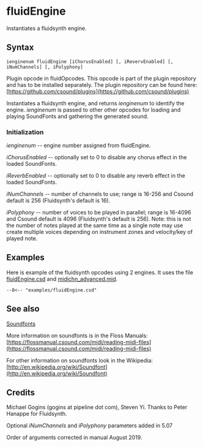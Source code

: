 <!--
id:fluidEngine
category:Signal Generators:Sample Playback
-->
# fluidEngine
Instantiates a fluidsynth engine.

## Syntax
``` csound-orc
ienginenum fluidEngine [iChorusEnabled] [, iRevervEnabled] [, iNumChannels] [, iPolyphony]
```

Plugin opcode in fluidOpcodes. This opcode is part of the plugin repository and has to be installed separately. The plugin repository can be found here: [https://github.com/csound/plugins](https://github.com/csound/plugins)

Instantiates a fluidsynth engine, and returns _ienginenum_ to identify the engine. _ienginenum_ is passed to other other opcodes for loading and playing SoundFonts and gathering the generated sound.

### Initialization

_ienginenum_ -- engine number assigned from fluidEngine.

_iChorusEnabled_ -- optionally set to 0 to disable any chorus effect in the loaded SoundFonts.

_iReverbEnabled_ -- optionally set to 0 to disable any reverb effect in the loaded SoundFonts.

_iNumChannels_ -- number of channels to use; range is 16-256 and Csound default is 256 (Fluidsynth's default is 16).

_iPolyphony_ -- number of voices to be played in parallel; range is 16-4096 and Csound default is 4096 (Fluidsynth's default is 256). Note: this is not the number of notes played at the same time as a single note may use create multiple voices depending on instrument zones and velocity/key of played note.

## Examples

Here is example of the fluidsynth opcodes using 2 engines. It uses the file [fluidEngine.csd](../../examples/fluidEngine.csd) and [midichn_advanced.mid](../../examples/midichn_advanced.mid).

``` csound-csd title="Example of the fluidsynth opcodes using 2 engines." linenums="1"
--8<-- "examples/fluidEngine.csd"
```

## See also

[Soundfonts](../../siggen/sample)

More information on soundfonts is in the Floss Manuals: [https://flossmanual.csound.com/midi/reading-midi-files](https://flossmanual.csound.com/midi/reading-midi-files)

For other information on soundfonts look in the Wikipedia: [http://en.wikipedia.org/wiki/Soundfont](http://en.wikipedia.org/wiki/Soundfont)

## Credits

Michael Gogins (gogins at pipeline dot com), Steven Yi. Thanks to Peter Hanappe for Fluidsynth.

Optional _iNumChannels_ and _iPolyphony_ parameters added in 5.07

Order of arguments corrected in manual August 2019.
